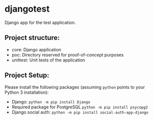 # djangotest
Django app for the test application.

## Project structure:

* core: Django application
* poc: Directory reserved for proof-of-concept purposes
* unittest: Unit tests of the application

## Project Setup:

Please install the following packages (assuming `python` points to your Python 3 installation):
* Django: `python -m pip install Django`
* Required package for PostgreSQL `python -m pip install psycopg2`
* Django social auth: `python -m pip install social-auth-app-django`

